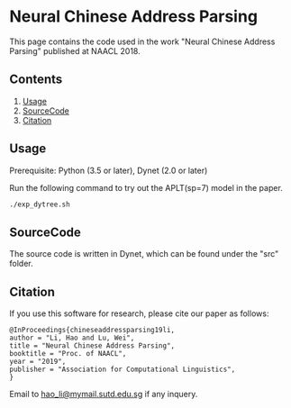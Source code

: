 # Neural Chinese Address Parsing
This page contains the code used in the work "Neural Chinese Address Parsing" published at NAACL 2018.

## Contents
1. [Usage](#usage)
2. [SourceCode](#sourcecode)
3. [Citation](#citation)


## Usage

Prerequisite: Python (3.5 or later), Dynet (2.0 or later)

Run the following command to try out the APLT(sp=7) model in the paper.
```sh
./exp_dytree.sh
```


## SourceCode

The source code is written in Dynet, which can be found under the "src" folder.


## Citation
If you use this software for research, please cite our paper as follows:

```
@InProceedings{chineseaddressparsing19li, 
author = "Li, Hao and Lu, Wei", 
title = "Neural Chinese Address Parsing", 
booktitle = "Proc. of NAACL", 
year = "2019", 
publisher = "Association for Computational Linguistics", 
}
```

Email to hao_li@mymail.sutd.edu.sg if any inquery.
